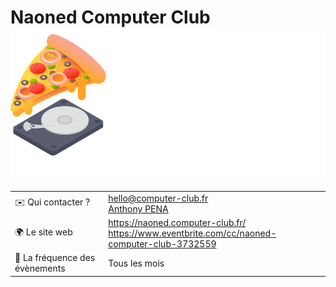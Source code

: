 # Naoned Computer Club ![logo](logo.png)

|                                |                                                                                                   |
| ------------------------------ | ------------------------------------------------------------------------------------------------- |
| ✉️ Qui contacter ?             | hello@computer-club.fr  <br/> [Anthony PENA](https://x.com/_Anthony_Pena)                         |
| 🌍 Le site web                 | https://naoned.computer-club.fr/ <br/> https://www.eventbrite.com/cc/naoned-computer-club-3732559 |
| 📆 La fréquence des évènements | Tous les mois                                                                                     |
